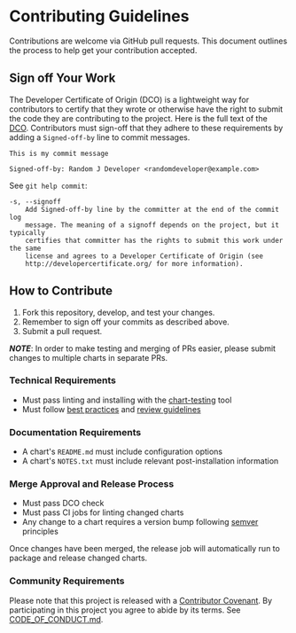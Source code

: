 # Contributing Guidelines

Contributions are welcome via GitHub pull requests. This document outlines the process to help get your contribution accepted.

## Sign off Your Work

The Developer Certificate of Origin (DCO) is a lightweight way for contributors to certify that they wrote or otherwise have the right to submit the code they are contributing to the project. Here is the full text of the [DCO](http://developercertificate.org/). Contributors must sign-off that they adhere to these requirements by adding a `Signed-off-by` line to commit messages.

```
This is my commit message

Signed-off-by: Random J Developer <randomdeveloper@example.com>
```

See `git help commit`:

```
-s, --signoff
    Add Signed-off-by line by the committer at the end of the commit log
    message. The meaning of a signoff depends on the project, but it typically
    certifies that committer has the rights to submit this work under the same
    license and agrees to a Developer Certificate of Origin (see
    http://developercertificate.org/ for more information).
```

## How to Contribute

1. Fork this repository, develop, and test your changes.
1. Remember to sign off your commits as described above.
1. Submit a pull request.

***NOTE***: In order to make testing and merging of PRs easier, please submit changes to multiple charts in separate PRs.

### Technical Requirements

* Must pass linting and installing with the [chart-testing](https://github.com/helm/chart-testing) tool
* Must follow [best practices](https://github.com/helm/helm/tree/master/docs/chart_best_practices) and [review guidelines](https://github.com/helm/charts/blob/master/REVIEW_GUIDELINES.md)

### Documentation Requirements

* A chart's `README.md` must include configuration options
* A chart's `NOTES.txt` must include relevant post-installation information

### Merge Approval and Release Process

* Must pass DCO check
* Must pass CI jobs for linting changed charts
* Any change to a chart requires a version bump following [semver](https://semver.org/) principles

Once changes have been merged, the release job will automatically run to package and release changed charts.

### Community Requirements

Please note that this project is released with a [Contributor Covenant](https://www.contributor-covenant.org).
By participating in this project you agree to abide by its terms.
See [CODE_OF_CONDUCT.md](./CODE_OF_CONDUCT.md).
